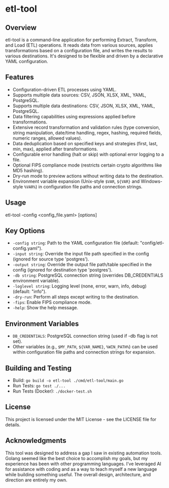 # etl-tool

## Overview

etl-tool is a command-line application for performing Extract, Transform, and Load (ETL) operations. It reads data from various sources, applies transformations based on a configuration file, and writes the results to various destinations. It's designed to be flexible and driven by a declarative YAML configuration.

## Features

*   Configuration-driven ETL processes using YAML.
*   Supports multiple data sources: CSV, JSON, XLSX, XML, YAML, PostgreSQL.
*   Supports multiple data destinations: CSV, JSON, XLSX, XML, YAML, PostgreSQL.
*   Data filtering capabilities using expressions applied before transformations.
*   Extensive record transformation and validation rules (type conversion, string manipulation, date/time handling, regex, hashing, required fields, numeric ranges, allowed values).
*   Data deduplication based on specified keys and strategies (first, last, min, max), applied after transformations.
*   Configurable error handling (halt or skip) with optional error logging to a file.
*   Optional FIPS compliance mode (restricts certain crypto algorithms like MD5 hashing).
*   Dry-run mode to preview actions without writing data to the destination.
*   Environment variable expansion (Unix-style `$VAR`, `${VAR}` and Windows-style `%VAR%`) in configuration file paths and connection strings.

## Usage

etl-tool -config <config_file.yaml> [options]

## Key Options

*   `-config string`: Path to the YAML configuration file (default: "config/etl-config.yaml").
*   `-input string`: Override the input file path specified in the config (ignored for source type 'postgres').
*   `-output string`: Override the output file path/table specified in the config (ignored for destination type 'postgres').
*   `-db string`: PostgreSQL connection string (overrides DB_CREDENTIALS environment variable).
*   `-loglevel string`: Logging level (none, error, warn, info, debug) (default: "info").
*   `-dry-run`: Perform all steps except writing to the destination.
*   `-fips`: Enable FIPS compliance mode.
*   `-help`: Show the help message.

## Environment Variables

*   `DB_CREDENTIALS`: PostgreSQL connection string (used if -db flag is not set).
*   Other variables (e.g., `$MY_PATH`, `${VAR_NAME}`, `%WIN_PATH%`) can be used within configuration file paths and connection strings for expansion.

## Building and Testing

*   Build: `go build -o etl-tool ./cmd/etl-tool/main.go`
*   Run Tests: `go test ./...`
*   Run Tests (Docker): `./docker-test.sh`

## License

This project is licensed under the MIT License - see the LICENSE file for details.

## Acknowledgments
This tool was designed to address a gap I saw in existing automation tools. Golang seemed like the best choice to accomplish my goals, but my experience has been with other programming languages. I’ve leveraged AI for assistance with coding and as a way to teach myself a new language while building something useful. The overall design, architecture, and direction are entirely my own.
